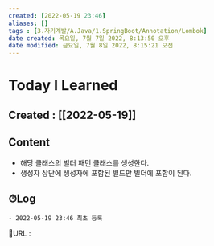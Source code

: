 ```yaml
---
created: [2022-05-19 23:46]
aliases: []
tags : [3.자기계발/A.Java/1.SpringBoot/Annotation/Lombok]
date created: 목요일, 7월 7일 2022, 8:13:50 오후
date modified: 금요일, 7월 8일 2022, 8:15:21 오전
---
```


# Today I Learned
## Created : [[2022-05-19]]
## Content
- 해당 클래스의 빌더 패턴 클래스를 생성한다.
- 생성자 상단에 생성자에 포함된 빌드만 빌더에 포함이 된다.

## ⏱Log
	- 2022-05-19 23:46 최초 등록


📙URL :